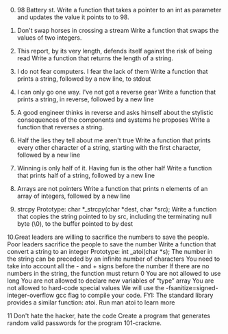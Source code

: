 0. 98 Battery st.
Write a function that takes a pointer to an int as parameter and updates the value it points to to 98.

1. Don't swap horses in crossing a stream
Write a function that swaps the values of two integers.

2. This report, by its very length, defends itself against the risk of being read 
Write a function that returns the length of a string.

3. I do not fear computers. I fear the lack of them
Write a function that prints a string, followed by a new line, to stdout

4.  I can only go one way. I've not got a reverse gear
Write a function that prints a string, in reverse, followed by a new line

5. A good engineer thinks in reverse and asks himself about the stylistic consequences of the components and systems he proposes
Write a function that reverses a string.

6. Half the lies they tell about me aren't true
Write a function that prints every other character of a string, starting with the first character, followed by a new line

7. Winning is only half of it. Having fun is the other half
Write a function that prints half of a string, followed by a new line

8. Arrays are not pointers
Write a function that prints n elements of an array of integers, followed by a new line

9. strcpy
Prototype: char *_strcpy(char *dest, char *src); Write a function that copies the string pointed to by src, 
including the terminating null byte (\0), to the buffer pointed to by dest

10.Great leaders are willing to sacrifice the numbers to save the people. 
Poor leaders sacrifice the people to save the number Write a function that convert a string to an integer
Prototype: int _atoi(char *s); The number in the string can be preceded by an infinite number of characters 
You need to take into account all the - and + signs before the number If there are no numbers in the string, 
the function must return 0 You are not allowed to use long 
You are not allowed to declare new variables of “type” array You are not allowed to hard-code special values
 We will use the -fsanitize=signed-integer-overflow gcc flag to compile your code. 
FYI: The standard library provides a similar function: atoi. Run man atoi to learn more

11 Don't hate the hacker, hate the code
Create a program that generates random valid passwords for the program 101-crackme.

